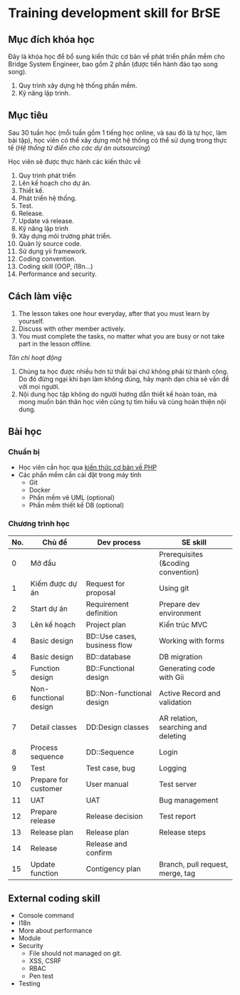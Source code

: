 # Training development skill for BrSE

## Mục đích khóa học

Đây là khóa học để bổ sung kiến thức cơ bản về phát triển phần mềm cho Bridge System  Engineer, bao gồm 2 phần (được tiến hành đào tạo song song).
1. Quy trình xây dựng hệ thống phần mềm.
2. Kỹ năng lập trình.

## Mục tiêu

Sau 30 tuần học (mỗi tuần gồm 1 tiếng học online, và sau đó là tự học, làm bài tập), học viên có thể xây dựng một hệ thống có thể sử dụng trong thực tế (*Hệ thống từ điển cho các dự án outsourcing*)

Học viên sẽ được thực hành các kiến thức về
1. Quy trình phát triển
  1. Lên kế hoạch cho dự án.
  2. Thiết kế.
  3. Phát triển hệ thống.
  4. Test.
  5. Release.
  6. Update và release.
2. Kỹ năng lập trình
  1. Xây dựng môi trường phát triển.
  2. Quản lý source code.
  3. Sử dụng yii framework.
  4. Coding convention.
  5. Coding skill (OOP, i18n...)
  6. Performance and security.

## Cách làm việc

1. The lesson takes one hour everyday, after that you must learn by yourself.
2. Discuss with other member actively.
3. You must complete the tasks, no matter what you are busy or not take part in the lesson offline.

*Tôn chỉ hoạt động*
1. Chúng ta học được nhiều hơn từ thất bại chứ không phải từ thành công. Do đó đừng ngại khi bạn làm không đúng, hãy mạnh dạn chia sẻ vấn đề với mọi người.
2. Nội dung học tập không do người hướng dẫn thiết kế hoàn toàn, mà mong muốn bản thân học viên cũng tự tìm hiểu và cùng hoàn thiện nội dung.

## Bài học

### Chuẩn bị

* Học viên cần học qua [kiến thức cơ bản về PHP](https://www.w3schools.com/php/DEFAULT.asp)
* Các phần mềm cần cài đặt trong máy tính
  * Git
  * Docker
  * Phần mềm vẽ UML (optional)
  * Phần mềm thiết kế DB (optional)

### Chương trình học

| No. | Chủ đề | Dev process | SE skill |
|---|---|---|---|
| 0 | Mở đầu | | Prerequisites (&coding convention) |
| 1 | Kiếm được dự án | Request for proposal | Using git |
| 2 | Start dự án | Requirement definition | Prepare dev environment |
| 3 | Lên kế hoạch | Project plan | Kiến trúc MVC |
| 4 | Basic design | BD::Use cases, business flow | Working with forms |
| 4 | Basic design | BD::database | DB migration |
| 5 | Function design | BD::Functional design | Generating code with Gii |
| 6 | Non-functional design | BD::Non-functional design | Active Record and validation |
| 7 | Detail classes | DD:Design classes | AR relation, searching and deleting |
| 8 | Process sequence | DD::Sequence | Login |
| 9 | Test | Test case, bug | Logging |
| 10 | Prepare for customer | User manual | Test server |
| 11 | UAT | UAT | Bug management |
| 12 | Prepare release | Release decision | Test report |
| 13 | Release plan | Release plan | Release steps |
| 14 | Release | Release and confirm | |
| 15 | Update function | Contigency plan | Branch, pull request, merge, tag |

## External coding skill

* Console command
* I18n
* More about performance
* Module
* Security
  * File should not managed on git.
  * XSS, CSRF
  * RBAC
  * Pen test
* Testing